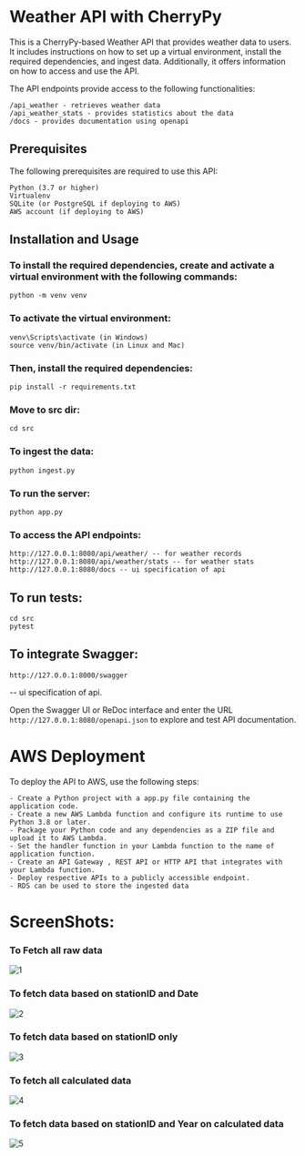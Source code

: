 # Weather API with CherryPy
 This is a CherryPy-based Weather API that provides weather data to users. It includes instructions on how to set up a virtual environment, install the required dependencies, and ingest data. Additionally, it offers information on how to access and use the API.

The API endpoints provide access to the following functionalities:

    /api_weather - retrieves weather data
    /api_weather_stats - provides statistics about the data
    /docs - provides documentation using openapi

## Prerequisites

The following prerequisites are required to use this API:

    Python (3.7 or higher)
    Virtualenv
    SQLite (or PostgreSQL if deploying to AWS)
    AWS account (if deploying to AWS)

## Installation and Usage

### To install the required dependencies, create and activate a virtual environment with the following commands:

    python -m venv venv

### To activate the virtual environment:

    venv\Scripts\activate (in Windows)
    source venv/bin/activate (in Linux and Mac)

### Then, install the required dependencies:

    pip install -r requirements.txt

### Move to src dir:
    
    cd src

### To ingest the data:

    python ingest.py

### To run the server:

    python app.py

### To access the API endpoints:
    http://127.0.0.1:8080/api/weather/ -- for weather records
    http://127.0.0.1:8080/api/weather/stats -- for weather stats
    http://127.0.0.1:8080/docs -- ui specification of api

    
## To run tests:
    
    cd src
    pytest

## To integrate Swagger:

    
`http://127.0.0.1:8000/swagger`

-- ui specification of api.

Open the Swagger UI or ReDoc interface and enter the URL 
`http://127.0.0.1:8080/openapi.json`
to explore and test API documentation.



# AWS Deployment

To deploy the API to AWS, use the following steps:

    - Create a Python project with a app.py file containing the application code.
    - Create a new AWS Lambda function and configure its runtime to use Python 3.8 or later.
    - Package your Python code and any dependencies as a ZIP file and upload it to AWS Lambda.
    - Set the handler function in your Lambda function to the name of application function.
    - Create an API Gateway , REST API or HTTP API that integrates with your Lambda function.
    - Deploy respective APIs to a publicly accessible endpoint.
    - RDS can be used to store the ingested data


# ScreenShots:

### To Fetch all raw data 
![1](./screenshots/imagee.png)

### To fetch data based on stationID and Date
![2](./screenshots/img_1.png)

### To fetch data based on stationID only
![3](./screenshots/img_2.png)

### To fetch all calculated data
![4](./screenshots/img_3.png)

### To fetch data based on stationID and Year on calculated data
![5](./screenshots/img_4.png)
